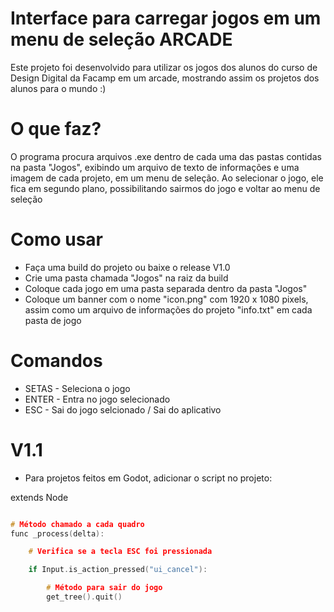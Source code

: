 # Interface para carregar jogos em um menu de seleção ARCADE

Este projeto foi desenvolvido para utilizar os jogos dos alunos do curso de Design Digital da Facamp em um arcade, mostrando assim os projetos dos alunos para o mundo :)

# O que faz?
O programa procura arquivos .exe dentro de cada uma das pastas contidas na pasta "Jogos", exibindo um arquivo de texto de informações e uma imagem de cada projeto, em um menu de seleção. Ao selecionar o jogo, ele fica em segundo plano, possibilitando sairmos do jogo e voltar ao menu de seleção

# Como usar

- Faça uma build do projeto ou baixe o release V1.0
- Crie uma pasta chamada "Jogos" na raiz da build
- Coloque cada jogo em uma pasta separada dentro da pasta "Jogos"
- Coloque um banner com o nome "icon.png" com 1920 x 1080 pixels, assim como um arquivo de informações do projeto "info.txt" em cada pasta de jogo

# Comandos

- SETAS - Seleciona o jogo
- ENTER - Entra no jogo selecionado
- ESC - Sai do jogo selcionado / Sai do aplicativo


# V1.1
- Para projetos feitos em Godot, adicionar o script no projeto:

extends Node

```c

# Método chamado a cada quadro
func _process(delta):

	# Verifica se a tecla ESC foi pressionada

	if Input.is_action_pressed("ui_cancel"):

		# Método para sair do jogo
		get_tree().quit()
```

